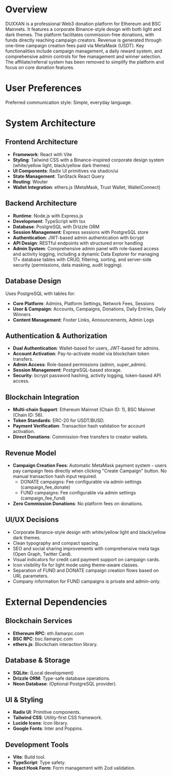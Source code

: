# Overview

DUXXAN is a professional Web3 donation platform for Ethereum and BSC Mainnets. It features a corporate Binance-style design with both light and dark themes. The platform facilitates commission-free donations, with funds directly reaching campaign creators. Revenue is generated through one-time campaign creation fees paid via MetaMask (USDT). Key functionalities include campaign management, a daily reward system, and comprehensive admin controls for fee management and winner selection. The affiliate/referral system has been removed to simplify the platform and focus on core donation features.

# User Preferences

Preferred communication style: Simple, everyday language.

# System Architecture

## Frontend Architecture
- **Framework**: React with Vite
- **Styling**: Tailwind CSS with a Binance-inspired corporate design system (white/yellow light, black/yellow dark themes)
- **UI Components**: Radix UI primitives via shadcn/ui
- **State Management**: TanStack React Query
- **Routing**: Wouter
- **Wallet Integration**: ethers.js (MetaMask, Trust Wallet, WalletConnect)

## Backend Architecture
- **Runtime**: Node.js with Express.js
- **Development**: TypeScript with tsx
- **Database**: PostgreSQL with Drizzle ORM
- **Session Management**: Express sessions with PostgreSQL store
- **Authentication**: JWT-based admin authentication with bcrypt
- **API Design**: RESTful endpoints with structured error handling
- **Admin System**: Comprehensive admin panel with role-based access and activity logging, including a dynamic Data Explorer for managing 17+ database tables with CRUD, filtering, sorting, and server-side security (permissions, data masking, audit logging).

## Database Design
Uses PostgreSQL with tables for:
- **Core Platform**: Admins, Platform Settings, Network Fees, Sessions
- **User & Campaign**: Accounts, Campaigns, Donations, Daily Entries, Daily Winners
- **Content Management**: Footer Links, Announcements, Admin Logs

## Authentication & Authorization
- **Dual Authentication**: Wallet-based for users, JWT-based for admins.
- **Account Activation**: Pay-to-activate model via blockchain token transfers.
- **Admin Access**: Role-based permissions (admin, super_admin).
- **Session Management**: PostgreSQL-based storage.
- **Security**: bcrypt password hashing, activity logging, token-based API access.

## Blockchain Integration
- **Multi-chain Support**: Ethereum Mainnet (Chain ID: 1), BSC Mainnet (Chain ID: 56).
- **Token Standards**: ERC-20 for USDT/BUSD.
- **Payment Verification**: Transaction hash validation for account activation.
- **Direct Donations**: Commission-free transfers to creator wallets.

## Revenue Model
- **Campaign Creation Fees**: Automatic MetaMask payment system - users pay campaign fees directly when clicking "Create Campaign" button. No manual transaction hash input required.
  - DONATE campaigns: Fee configurable via admin settings (campaign_fee_donate)
  - FUND campaigns: Fee configurable via admin settings (campaign_fee_fund)
- **Zero Commission Donations**: No platform fees on donations.

## UI/UX Decisions
- Corporate Binance-style design with white/yellow light and black/yellow dark themes.
- Clean typography and compact spacing.
- SEO and social sharing improvements with comprehensive meta tags (Open Graph, Twitter Card).
- Visual indicators for credit card payment support on campaign cards.
- Icon visibility fix for light mode using theme-aware classes.
- Separation of FUND and DONATE campaign creation flows based on URL parameters.
- Company information for FUND campaigns is private and admin-only.

# External Dependencies

## Blockchain Services
- **Ethereum RPC**: eth.llamarpc.com
- **BSC RPC**: bsc.llamarpc.com
- **ethers.js**: Blockchain interaction library.

## Database & Storage
- **SQLite**: (Local development)
- **Drizzle ORM**: Type-safe database operations.
- **Neon Database**: (Optional PostgreSQL provider).

## UI & Styling
- **Radix UI**: Primitive components.
- **Tailwind CSS**: Utility-first CSS framework.
- **Lucide Icons**: Icon library.
- **Google Fonts**: Inter and Poppins.

## Development Tools
- **Vite**: Build tool.
- **TypeScript**: Type safety.
- **React Hook Form**: Form management with Zod validation.